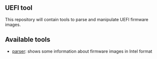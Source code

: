 ## UEFI tool

This repository will contain tools to parse and manipulate UEFI firmware images.

## Available tools

* [parser](tools/parser/): shows some information about firmware images in Intel format

